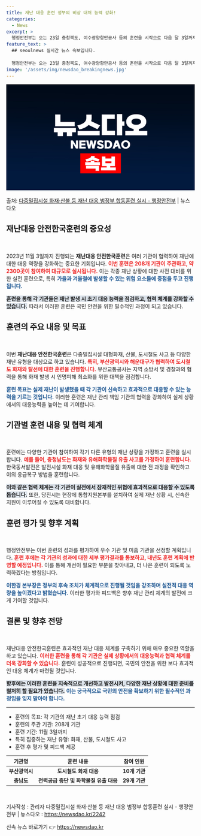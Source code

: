 ```yaml
---
title: 재난 대응 훈련 정부의 비상 대처 능력 강화!
categories:
  - News
excerpt: >
  행정안전부는 오는 23일 충청북도, 여수광양항만공사 등의 훈련을 시작으로 다음 달 3일까지 올해 3회차 재난…
feature_text: >
  ## seoulnews 실시간 뉴스 속보입니다.

  행정안전부는 오는 23일 충청북도, 여수광양항만공사 등의 훈련을 시작으로 다음 달 3일까지 올해 3회차 재난…
image: '/assets/img/newsdao_breakingnews.jpg'
---
```


![뉴스다오 속보](/assets/img/newsdao_breakingnews.jpg)

<p>출처: <a href="https://newsdao.kr/2242" rel="dofollow">다중밀집시설 화재·산불 등 재난 대응 범정부 합동훈련 실시 - 행정안전부</a> | 뉴스다오</p>

<h2 data-ke-size="size26">재난대응 안전한국훈련의 중요성</h2>

<p data-ke-size="size16">&nbsp;</p>

2023년 11월 3일까지 진행되는 <b>재난대응 안전한국훈련</b>은 여러 기관이 협력하여 재난에 대한 대응 역량을 강화하는 중요한 기회입니다. <b><span style="color: #ee2323;">이번 훈련은 208개 기관이 주관하고, 약 2300곳이 참여하여 대규모로 실시됩니다.</span></b> 이는 각종 재난 상황에 대한 사전 대비를 위한 실전 훈련으로, 특히 <b><span style="color: #1a5490;">가을과 겨울철에 발생할 수 있는 위험 요소들에 중점을 두고 진행됩니다.</span></b> 

<b><span style="background-color: #21538527;">훈련을 통해 각 기관들은 재난 발생 시 초기 대응 능력을 점검하고, 협력 체계를 강화할 수 있습니다.</span></b> 따라서 이러한 훈련은 국민 안전을 위한 필수적인 과정이 되고 있습니다.

<h2 data-ke-size="size26">훈련의 주요 내용 및 목표</h2>

<p data-ke-size="size16">&nbsp;</p>

이번 <b>재난대응 안전한국훈련</b>은 다중밀집시설 대형화재, 산불, 도시철도 사고 등 다양한 재난 유형을 대상으로 하고 있습니다. <b><span style="color: #ee2323;">특히, 부산광역시와 해운대구가 협력하여 도시철도 화재와 탈선에 대한 훈련을 진행합니다.</span></b> 부산교통공사는 지역 소방서 및 경찰과의 협력을 통해 화재 발생 시 인명피해 최소화를 위한 대책을 점검합니다. 

<b><span style="color: #1a5490;">훈련 목표는 실제 재난이 발생했을 때 각 기관이 신속하고 효과적으로 대응할 수 있는 능력을 기르는 것입니다.</span></b> 이러한 훈련은 재난 관리 책임 기관의 협력을 강화하여 실제 상황에서의 대응능력을 높이는 데 기여합니다.

<h2 data-ke-size="size26">기관별 훈련 내용 및 협력 체계</h2>

<p data-ke-size="size16">&nbsp;</p>

훈련에는 다양한 기관이 참여하여 각기 다른 유형의 재난 상황을 가정하고 훈련을 실시합니다. <b><span style="color: #ee2323;">예를 들어, 충청남도는 화재와 유해화학물질 유출 사고를 가정하여 훈련합니다.</span></b> 한국동서발전은 발전시설 화재 대응 및 유해화학물질 유출에 대한 전 과정을 확인하고 이의 응급복구 방법을 훈련합니다. 

<b><span style="background-color: #21538527;">이와 같은 협력 체계는 각 기관이 실전에서 잠재적인 위협에 효과적으로 대응할 수 있도록 돕습니다.</span></b> 또한, 당진시는 현장에 통합지원본부를 설치하여 실제 재난 상황 시, 신속한 지원이 이루어질 수 있도록 대비합니다.

<h2 data-ke-size="size26">훈련 평가 및 향후 계획</h2>

<p data-ke-size="size16">&nbsp;</p>

행정안전부는 이번 훈련의 성과를 평가하여 우수 기관 및 미흡 기관을 선정할 계획입니다. <b><span style="color: #ee2323;">훈련 후에는 각 기관의 성과에 대한 세부 평가결과를 통보하고, 내년도 훈련 계획에 반영할 예정입니다.</span></b> 이를 통해 개선이 필요한 부분을 찾아내고, 더 나은 훈련이 되도록 노력하겠다는 방침입니다.

<b><span style="color: #1a5490;">이한경 본부장은 정부의 후속 조치가 체계적으로 진행될 것임을 강조하며 실전적 대응 역량을 높이겠다고 밝혔습니다.</span></b> 이러한 평가와 피드백은 향후 재난 관리 체계의 발전에 크게 기여할 것입니다.

<h2 data-ke-size="size26">결론 및 향후 전망</h2>

<p data-ke-size="size16">&nbsp;</p>

재난대응 안전한국훈련은 효과적인 재난 대응 체계를 구축하기 위해 매우 중요한 역할을 하고 있습니다. <b><span style="color: #ee2323;">이러한 훈련을 통해 각 기관은 실제 상황에서의 대응능력과 협력 체계를 더욱 강화할 수 있습니다.</span></b> 훈련이 성공적으로 진행되면, 국민의 안전을 위한 보다 효과적인 대응 체계가 마련될 것입니다.

<b><span style="background-color: #21538527;">향후에는 이러한 훈련을 지속적으로 개선하고 발전시켜, 다양한 재난 상황에 대한 준비를 철저히 할 필요가 있습니다.</span></b> <b><span style="color: #1a5490;">이는 궁극적으로 국민의 안전을 확보하기 위한 필수적인 과정임을 잊지 말아야 합니다.</span></b> 

<hr>

<ul>
  <li>훈련의 목표: 각 기관의 재난 초기 대응 능력 점검</li>
  <li>훈련의 주관 기관: 208개 기관</li>
  <li>훈련 기간: 11월 3일까지</li>
  <li>특히 집중하는 재난 유형: 화재, 산불, 도시철도 사고</li>
  <li>훈련 후 평가 및 피드백 제공</li>
</ul>

<table>
  <thead>
    <tr>
      <th style="text-align: center;">기관명</th>
      <th style="text-align: center;">훈련 내용</th>
      <th style="text-align: center;">참여 인원</th>
    </tr>
  </thead>
  <tbody>
    <tr>
      <td style="text-align: center; height: 17px;"><b>부산광역시</b></td>
      <td style="text-align: center; height: 17px;"><b>도시철도 화재 대응</b></td>
      <td style="text-align: center; height: 17px;"><b>10개 기관</b></td>
    </tr>
    <tr>
      <td style="text-align: center; height: 17px;"><b>충남도</b></td>
      <td style="text-align: center; height: 17px;"><b>전력공급 중단 및 화학물질 유출 대응</b></td>
      <td style="text-align: center; height: 17px;"><b>29개 기관</b></td>
    </tr>
  </tbody>
</table> 

<p data-ke-size="size16">&nbsp;</p>

기사작성 : 관리자
다중밀집시설 화재·산불 등 재난 대응 범정부 합동훈련 실시 - 행정안전부 | 뉴스다오 : https://newsdao.kr/2242 

신속 뉴스 바로가기 👉 <a href="https://newsdao.kr" rel="dofollow">https://newsdao.kr</a>


